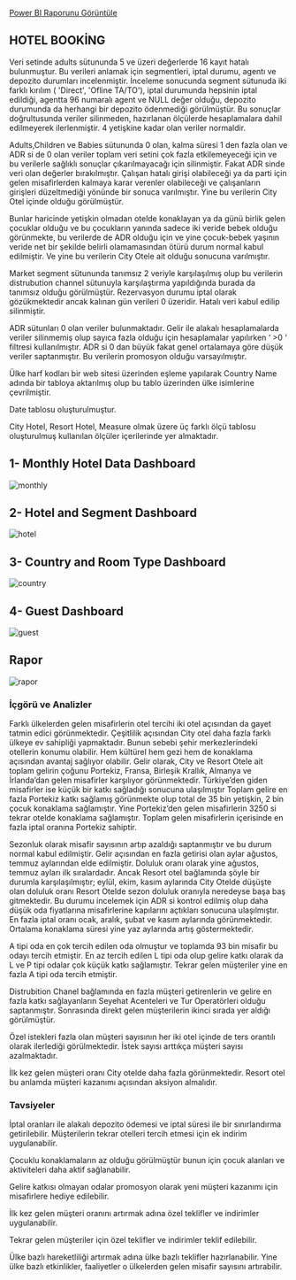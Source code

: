 [Power BI Raporunu Görüntüle]( https://app.powerbi.com/links/3SA2Tgpo78?ctid=048e1d7c-5205-48c0-88ae-7a05c05e0151&pbi_source=linkShare)

## HOTEL BOOKİNG

Veri setinde adults sütununda 5 ve üzeri değerlerde 16 kayıt hatalı bulunmuştur. Bu verileri anlamak için segmentleri, iptal durumu, agentı ve depozito durumları incelenmiştir. İnceleme sonucunda segment sütunuda iki farklı kırılım ( 'Direct', 'Ofline TA/TO'), iptal durumunda hepsinin iptal edildiği, agentta 96 numaralı agent ve NULL değer olduğu, depozito durumunda da herhangi bir depozito ödenmediği görülmüştür. Bu sonuçlar doğrultusunda veriler silinmeden, hazırlanan ölçülerde hesaplamalara dahil edilmeyerek ilerlenmiştir. 4 yetişkine kadar olan veriler normaldir.
 
Adults,Children ve Babies sütununda 0 olan, kalma süresi 1 den fazla olan ve ADR si de 0 olan veriler toplam veri setini çok fazla etkilemeyeceği için ve bu verilerle sağlıklı sonuçlar çıkarılmayacağı için silinmiştir. Fakat ADR sinde veri olan değerler bırakılmıştır. Çalışan hatalı girişi olabileceği ya da parti için gelen misafirlerden kalmaya karar verenler olabileceği ve çalışanların girişleri düzeltmediği yönünde bir sonuca varılmıştır. Yine bu verilerin City Otel içinde olduğu görülmüştür. 

Bunlar haricinde yetişkin olmadan otelde konaklayan ya da günü birlik gelen çocuklar olduğu ve bu çocukların yanında sadece iki veride bebek olduğu görünmekte, bu verilerde de ADR olduğu için ve yine çocuk-bebek yaşının veride net bir şekilde belirli olamamasından ötürü durum normal kabul edilmiştir. Ve yine bu verilerin City Otele ait olduğu sonucuna varılmıştır. 
    
Market segment sütununda tanımsız 2 veriyle karşılaşılmış olup bu verilerin distrubution channel sütunuyla karşılaştırma yapıldığında burada da tanımsız olduğu görülmüştür. Rezervasyon durumu iptal olarak gözükmektedir ancak kalınan gün verileri 0 üzeridir. Hatalı veri kabul edilip silinmiştir.
   
ADR sütunları 0 olan veriler bulunmaktadır. Gelir ile alakalı hesaplamalarda veriler silinmemiş olup sayıca fazla olduğu için hesaplamalar yapılırken ‘ >0 ‘ filtresi kullanılmıştır. ADR si 0 dan büyük fakat genel ortalamaya göre düşük veriler saptanmıştır. Bu verilerin promosyon olduğu varsayılmıştır.

Ülke harf kodları bir web sitesi üzerinden eşleme yapılarak Country Name adında bir tabloya aktarılmış olup bu tablo üzerinden ülke isimlerine çevrilmiştir.

Date tablosu oluşturulmuştur.

City Hotel, Resort Hotel, Measure olmak üzere üç farklı ölçü tablosu oluşturulmuş kullanılan ölçüler içerilerinde yer almaktadır.

## 1- Monthly Hotel Data Dashboard

![monthly](https://github.com/Kubra1s1kbozkurt/HOTEL-BOOKING-POWER-BI/blob/main/image/monthly%20and%20dashboard.png)

## 2- Hotel and Segment Dashboard

![hotel](https://github.com/Kubra1s1kbozkurt/HOTEL-BOOKING-POWER-BI/blob/main/image/hotel%20and%20segment.png)

## 3- Country and Room Type Dashboard

![country](https://github.com/Kubra1s1kbozkurt/HOTEL-BOOKING-POWER-BI/blob/main/image/country%20and%20room%20type.png)

## 4- Guest Dashboard

![guest](https://github.com/Kubra1s1kbozkurt/HOTEL-BOOKING-POWER-BI/blob/main/image/guest.png)

## Rapor

![rapor](https://github.com/Kubra1s1kbozkurt/HOTEL-BOOKING-POWER-BI/blob/main/image/analiz.png)

### İçgörü ve Analizler

Farklı ülkelerden gelen misafirlerin otel tercihi iki otel açısından da gayet tatmin edici görünmektedir. Çeşitlilik açısından City otel daha fazla farklı ülkeye ev sahipliği yapmaktadır. Bunun sebebi şehir merkezlerindeki otellerin konumu olabilir. Hem kültürel hem gezi hem de konaklama açısından avantaj sağlıyor olabilir. Gelir olarak, City ve Resort Otele ait toplam gelirin çoğunu Portekiz, Fransa, Birleşik Krallık, Almanya ve İrlanda’dan gelen misafirler karşılıyor görünmektedir. Türkiye’den giden misafirler ise küçük bir katkı sağladığı sonucuna ulaşılmıştır Toplam gelire en fazla Portekiz katkı sağlamış görünmekte olup total de 35 bin yetişkin, 2 bin çocuk konaklama sağlamıştır. Yine Portekiz’den gelen misafirlerin 3250 si tekrar otelde konaklama sağlamıştır. Toplam gelen misafirlerin içerisinde en fazla iptal oranına Portekiz sahiptir. 

Sezonluk olarak misafir sayısının artıp azaldığı saptanmıştır ve bu durum normal kabul edilmiştir. Gelir açısından en fazla getirisi olan aylar ağustos, temmuz aylarından elde edilmiştir. Doluluk oranı olarak yine ağustos, temmuz ayları ilk sıralardadır. Ancak Resort otel bağlamında şöyle bir durumla karşılaşılmıştır; eylül, ekim, kasım aylarında City Otelde düşüşte olan doluluk oranı Resort Otelde sezon doluluk oranıyla neredeyse başa baş gitmektedir. Bu durumu incelemek için ADR si kontrol edilmiş olup daha düşük oda fiyatlarına misafirlerine kapılarını açtıkları sonucuna ulaşılmıştır. En fazla iptal oranı ocak, aralık, şubat ve kasım aylarında görünmektedir. Ortalama konaklama süresi yine yaz aylarında artış göstermektedir.

A tipi oda en çok tercih edilen oda olmuştur ve toplamda 93 bin misafir bu odayı tercih etmiştir. En az tercih edilen L tipi oda olup gelire katkı olarak da L ve P tipi odalar çok küçük katkı sağlamıştır. Tekrar gelen müşteriler yine en fazla A tipi oda tercih etmiştir. 

Distrubition Chanel bağlamında en fazla müşteri getirenlerin ve gelire en fazla katkı sağlayanların Seyehat Acenteleri ve Tur Operatörleri olduğu saptanmıştır. Sonrasında direkt gelen müşterilerin ikinci sırada yer aldığı görülmüştür.

Özel istekleri fazla olan müşteri sayısının her iki otel içinde de ters orantılı olarak ilerlediği görülmektedir. İstek sayısı arttıkça müşteri sayısı azalmaktadır.

İlk kez gelen müşteri oranı City otelde daha fazla görünmektedir. Resort otel bu anlamda müşteri kazanımı açısından aksiyon almalıdır.

### Tavsiyeler

İptal oranları ile alakalı depozito ödemesi ve iptal süresi ile bir sınırlandırma getirilebilir. Müşterilerin tekrar otelleri tercih etmesi için ek indirim uygulanabilir.

Çocuklu konaklamaların az olduğu görülmüştür bunun için çocuk alanları ve aktiviteleri daha aktif sağlanabilir.

Gelire katkısı olmayan odalar  promosyon olarak yeni müşteri kazanımı için misafirlere hediye edilebilir. 

İlk kez gelen müşteri oranını artırmak adına özel teklifler ve indirimler uygulanabilir.

Tekrar gelen müşteriler için özel teklifler  ve indirimler teklif edilebilir.

Ülke bazlı hareketliliği artırmak adına ülke bazlı teklifler hazırlanabilir. Yine ülke bazlı etkinlikler, faaliyetler o ülkelerden gelen misafir sayısını artırabilir.

